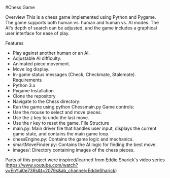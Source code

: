 #Chess Game

Overview
This is a chess game implemented using Python and Pygame. The game supports both human vs. human and human vs. AI modes. The AI's depth of search can be adjusted, and the game includes a graphical user interface for ease of play.

Features

- Play against another human or an AI.
- Adjustable AI difficulty.
- Animated piece movement.
- Move log display.
- In-game status messages (Check, Checkmate, Stalemate).
Requirements
- Python 3.x
- Pygame
Installation
- Clone the repository
- Navigate to the Chess directory:
- Run the game using python Chessmain.py
Game controls:
- Use the mouse to select and move pieces.
- Use the z key to undo the last move.
- Use the r key to reset the game.
File Structure
- main.py: Main driver file that handles user input, displays the current game state, and contains the main game loop.
- chessEngine.py: Contains the game logic and mechanics.
- smartMoveFinder.py: Contains the AI logic for finding the best move.
- images/: Directory containing images of the chess pieces.

Parts of this project were inspired/learned from Eddie Sharick's video series (https://www.youtube.com/watch?v=EnYui0e73Rs&t=2079s&ab_channel=EddieSharick)